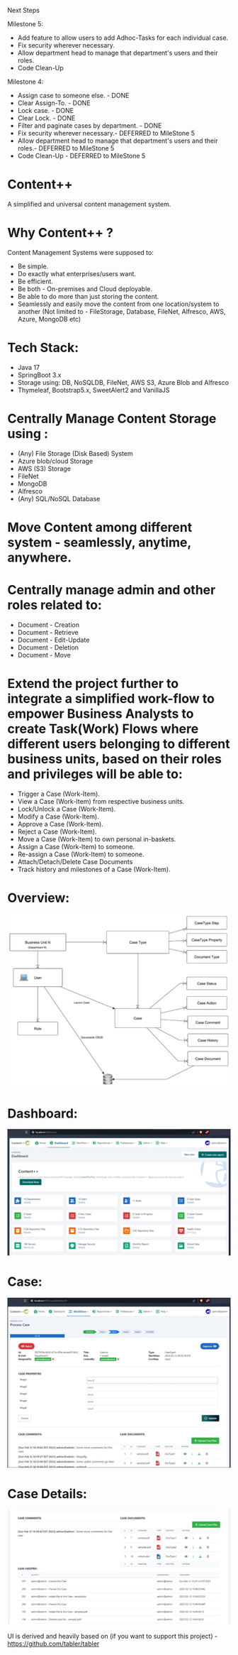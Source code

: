 Next Steps

Milestone 5:
  - Add feature to allow users to add Adhoc-Tasks for each individual case.
  - Fix security wherever necessary.
  - Allow department head to manage that department's users and their roles.
  - Code Clean-Up

Milestone 4:
  - Assign case to someone else. - DONE
  - Clear Assign-To. - DONE
  - Lock case. - DONE
  - Clear Lock. - DONE
  - Filter and paginate cases by department. - DONE
  - Fix security wherever necessary.- DEFERRED to MileStone 5
  - Allow department head to manage that department's users and their roles.- DEFERRED to MileStone 5
  - Code Clean-Up - DEFERRED to MileStone 5
  
  

# Content++
A simplified and universal content management system.

# Why Content++ ?
Content Management Systems were supposed to:
  - Be simple. 
  - Do exactly what enterprises/users want.
  - Be efficient.
  - Be both - On-premises and Cloud deployable.
  - Be able to do more than just storing the content.
  - Seamlessly and easily move the content from one location/system to another (Not limited to - FileStorage, Database, FileNet, Alfresco, AWS, Azure, MongoDB etc)     


# Tech Stack:
  - Java 17
  - SpringBoot 3.x
  - Storage using: DB, NoSQLDB, FileNet, AWS S3, Azure Blob and Alfresco
  - Thymeleaf, Bootstrap5.x, SweetAlert2 and VanillaJS


# Centrally Manage Content Storage using :
  - (Any) File Storage (Disk Based) System
  - Azure blob/cloud Storage
  - AWS (S3) Storage
  - FileNet
  - MongoDB
  - Alfresco
  - (Any) SQL/NoSQL Database

# Move Content among different system - seamlessly, anytime, anywhere.

# Centrally manage admin and other roles related to:

  - Document - Creation
  - Document - Retrieve
  - Document - Edit-Update
  - Document - Deletion
  - Document - Move

# Extend the project further to integrate a simplified work-flow to empower Business Analysts to create Task(Work) Flows where different users belonging to different business units, based on their roles and privileges will be able to:
  - Trigger a Case (Work-Item).
  - View a Case (Work-Item) from respective business units. 
  - Lock/Unlock a Case (Work-Item). 
  - Modify a Case (Work-Item).
  - Approve a Case (Work-Item).
  - Reject a Case (Work-Item).
  - Move a Case (Work-Item) to own personal in-baskets. 
  - Assign a Case (Work-Item) to someone.
  - Re-assign a Case (Work-Item) to someone.
  - Attach/Detach/Delete Case Documents
  - Track history and milestones of a Case (Work-Item).

# Overview:
  
  ![content++](https://github.com/ajkr195/ContentPlusPlus/blob/main/screenshots/Content%2B%2B.JPG)
  
# Dashboard:  
  
  ![content++](https://github.com/ajkr195/ContentPlusPlus/blob/main/screenshots/Dashboard.JPG)
  
# Case:  
  
  ![content++](https://github.com/ajkr195/ContentPlusPlus/blob/main/screenshots/Case.JPG)

# Case Details:  
  
  ![content++](https://github.com/ajkr195/ContentPlusPlus/blob/main/screenshots/CaseDetails.JPG)  


UI is derived and heavily based on (if you want to support this project) - https://github.com/tabler/tabler 

